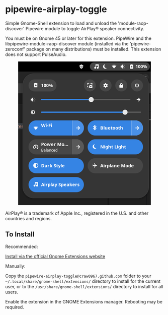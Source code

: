 # pipewire-airplay-toggle

Simple Gnome-Shell extension to load and unload the 'module-raop-discover' Pipewire module to toggle AirPlay® speaker connectivity.

You must be on Gnome 45 or later for this extension. PipeWire and the libpipewire-module-raop-discover module (installed via the 'pipewire-zeroconf' package on many distributions) must be installed. This extension does not support PulseAudio.

<p align="center">
  <img src="screenshot.png" title="'AirPlay® Speakers' Quick Settings Toggle" alt="'AirPlay® Speakers' Quick Settings Toggle"/>
</p>

AirPlay® is a trademark of Apple Inc., registered in the U.S. and other countries and regions.

## To Install ##
Recommended:

[Install via the official Gnome Extensions website](https://extensions.gnome.org/extension/7652/pipewire-airplay-toggle/)

Manually:

Copy the `pipewire-airplay-toggle@craw0967.github.com` folder to your `~/.local/share/gnome-shell/extensions/` directory to install for the current user, or to the `/usr/share/gnome-shell/extensions/` directory to install for all users.

Enable the extension in the GNOME Extensions manager. Rebooting may be required.
